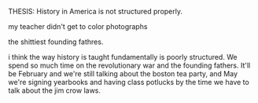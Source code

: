 THESIS: History in America is not structured properly. 

my teacher didn't get to color photographs

the shittiest founding fathres. 

i think the way history is taught fundamentally is poorly structured. We spend so much time on the revolutionary war and the founding fathers. It'll be February and we're still talking about the boston tea party, and May we're signing yearbooks and having class potlucks by the time we have to talk about the jim crow laws. 
